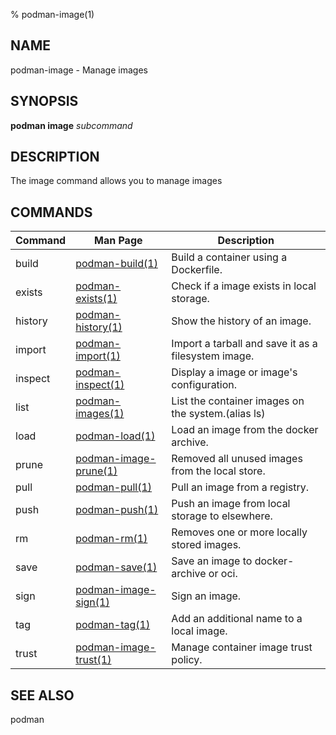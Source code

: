 % podman-image(1)

## NAME
podman\-image - Manage images

## SYNOPSIS
**podman image** *subcommand*

## DESCRIPTION
The image command allows you to manage images

## COMMANDS

| Command  | Man Page                                        | Description                                                                 |
| -------- | ----------------------------------------------- | --------------------------------------------------------------------------- |
| build    | [podman-build(1)](podman-build.1.md)            | Build a container using a Dockerfile.                                       |
| exists   | [podman-exists(1)](podman-image-exists.1.md)    | Check if a image exists in local storage.                                   |
| history  | [podman-history(1)](podman-history.1.md)        | Show the history of an image.                                               |
| import   | [podman-import(1)](podman-import.1.md)          | Import a tarball and save it as a filesystem image.                         |
| inspect  | [podman-inspect(1)](podman-inspect.1.md)        | Display a image or image's configuration.                                   |
| list     | [podman-images(1)](podman-images.1.md)          | List the container images on the system.(alias ls)                          |
| load     | [podman-load(1)](podman-load.1.md)              | Load an image from the docker archive.                                      |
| prune    | [podman-image-prune(1)](podman-image-prune.1.md)| Removed all unused images from the local store.                             |
| pull     | [podman-pull(1)](podman-pull.1.md)              | Pull an image from a registry.                                              |
| push     | [podman-push(1)](podman-push.1.md)              | Push an image from local storage to elsewhere.                              |
| rm       | [podman-rm(1)](podman-rmi.1.md)                 | Removes one or more locally stored images.                                  |
| save     | [podman-save(1)](podman-save.1.md)              | Save an image to docker-archive or oci.                                     |
| sign     | [podman-image-sign(1)](podman-image-sign.1.md)  | Sign an image.                                                              |
| tag      | [podman-tag(1)](podman-tag.1.md)                | Add an additional name to a local image.                                    |
| trust    | [podman-image-trust(1)](podman-image-trust.1.md)| Manage container image trust policy.                                        |

## SEE ALSO
podman
